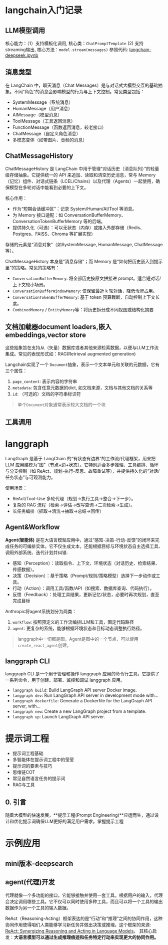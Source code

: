# langchain入门记录

## LLM模型调用

核心能力：（1）支持模板化调用, 核心类：`ChatPromptTemplate` (2) 支持streaming输出, 核心方法：`model.stream(messages)`
参照代码: [langchain-deepseek.ipynb](langchain-deepseek.ipynb)

## 消息类型

在 LangChain 中，聊天消息（Chat Messages）是与对话式大模型交互的基础抽象。不同“角色”的消息会影响模型的行为与上下文控制。常见类型包括：
- SystemMessage（系统消息）
- HumanMessage（用户消息）
- AIMessage（模型消息）
- ToolMessage（工具返回消息）
- FunctionMessage（函数返回消息，较老接口）
- ChatMessage（自定义角色消息）
- 多模态变体（如带图片、音频的消息）

## ChatMessageHistory

ChatMessageHistory 是 LangChain 中用于管理“对话历史（消息队列）”的轻量级存储抽象。它提供统一的 API 来追加、读取和清空历史消息，常与 Memory（记忆）组件、对话式链条（LCEL/Chains）以及代理（Agents）一起使用，确保模型在多轮对话中能看到必要的上下文。

核心作用：
- 作为“短期会话缓冲区”：记录 System/Human/AI/Tool 等消息。
- 为 Memory 接口适配：如 ConversationBufferMemory、ConversationTokenBufferMemory 等的后端。
- 提供持久化（可选）：可以无状态（内存）或接入外部存储（Redis、Postgres、FAISS、Chroma 等扩展实现）

存储的元素是“消息对象”（如SystemMessage, HumanMessage, ChatMessage等）。

ChatMessageHistory 本身是“消息存储”；而 Memory 是“如何把历史嵌入到提示里”的策略。常见的策略有：

- `ConversationBufferMemory`: 将全部历史按原文拼接进 prompt。适合短对话/上下文较小场景。
- `ConversationBufferWindowMemory`: 仅保留最近 k 轮对话，降低令牌占用。
- `ConversationTokenBufferMemory`: 基于 token 预算截断，自动控制上下文长度。
- `CombinedMemory` / `EntityMemory`等：将历史拆分成不同视图或结构化摘要


## 文档加载器document loaders,嵌入embeddings,vector store

这些抽象旨在支持从（矢量）数据库或者其他来源检索数据，以便与LLM工作流集成。常见的表现形式如：RAG(Retrieval augmented generation)

Langchain实现了一个 `Document`抽象，表示一个文本单元和关联的元数据，它有三个属性：

1. `page_content`: 表示内容的字符串
2. `metadata`: 包含任意元数据的dict, 如文档来源，文档与其他文档的关系等
3. `id`: （可选的）文档的字符串标识符

> 单个`Document`对象通常表示较大文档的一个块

## 工具调用

# langgraph

LangGraph 是基于 LangChain 的“有状态有边界”的工作流/代理框架，用来把 LLM 应用建模为“图”（节点+边+状态）。它特别适合多步推理、工具编排、循环与分支控制（如 ReAct、规划-执行-反思、故障重试等），并提供持久化的“对话/任务状态”与可观测能力。

使用场景：

- ReAct/Tool-Use 多轮代理（规划→执行工具→整合→下一步）。
- 复杂的 RAG 流程（检索→评估→改写查询→二次检索→生成）。
- 长任务编排（抓取→清洗→抽取→总结→回传）

## Agent&Workflow

**Agent(智能体)** 是在大语言模型应用中，通过“感知-决策-行动-反馈”的闭环来完成任务的可编排实体。它不仅生成文本，还能根据目标与环境状态自主选择工具、调用外部系统、迭代计划并纠错.

- 感知（Perception）：读取指令、上下文、环境状态（对话历史、检索结果、传感数据）。
- 决策（Decision）：基于策略（Prompt/规则/策略模型）选择下一步动作或工具。
- 行动（Action）：调用工具/函数/API（如搜索、数据库查询、代码执行）。
- 反馈（Feedback）：处理工具结果，更新记忆/状态，必要时再次规划，直至完成目标

Anthropic将agent系统划分为两类：
1. `workflow`: 按照预定义的工作流编排LLM和工具，固定代码路径
2. `agent`: 更复杂的系统，能够根据环境状态和目标动态调整执行路径。

> langgraph中一切都是图，Agent是图中的一个节点，可以使用`create_react_agent`创建。

## langgraph CLI

langgraph CLI 是一个用于管理和操作 langgraph 应用的命令行工具。它提供了一系列命令，用于创建、部署、监控和调试 langgraph 应用。

- `langgraph build`: Build LangGraph API server Docker image.
- `langgraph dev`: Run LangGraph API server in development mode with...
- `langgraph dockerfile`: Generate a Dockerfile for the LangGraph API server, with...
- `langgraph new`: Create a new LangGraph project from a template.
- `langgraph up`: Launch LangGraph API server.

# 提示词工程

- 提示词工程基础
- 多智能体在提示词工程中的莹莹
- 提示词的要素与技巧
- 思维链COT
- 常见自然语言任务的提示词
- RAG与工具

## 0. 引言

随着大模型的快速发展，**提示工程(Prompt Engineering)**应运而生，通过设计和优化提示词确保LLM更好的满足用户需求。掌握提示工程

# 示例应用

## mini版本-deepsearch



## agent(代理)开发

代理就像一个多功能的接口，它能够接触并使用一套工具。根据用户的输入，代理会决定调用哪些工具。它不仅可以同时使用多种工具，而且可以将一个工具的输出数据作为另一个工具的输入数据。

ReAct（Reasoning-Acting）框架表达的是“行动”和“推理”之间的协同作用，这种协同作用使得咱们人类能够学习新任务并做出决策或推理。这个框架的来源: [ReAct: Synergizing Reasoning and Acting in Language Models](https://arxiv.org/pdf/2210.03629)， 其核心启发：**大语言模型可以通过生成推理痕迹和任务特定行动来实现更大的协同作用。**